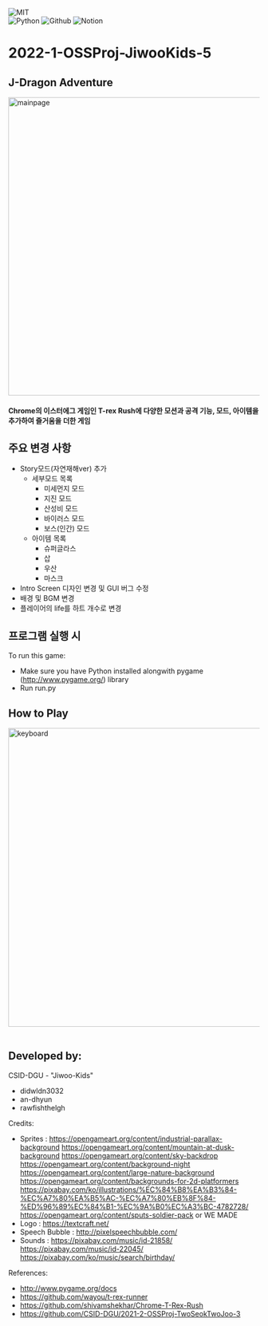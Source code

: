 <img alt="MIT" src ="https://img.shields.io/badge/license-MIT-salmon"> <img alt="" src ="https://img.shields.io/badge/pygame-2.1.2-lightsalmon"> <img alt="" src ="https://img.shields.io/badge/OS-Window|MacOs|Linux-coral"> <img alt="" src ="https://img.shields.io/badge/IDE-VSCode-indianred"><br>
<img alt="Python" src ="https://img.shields.io/badge/-python-skyblue?logo=python"/>
<img alt="Github" src ="https://img.shields.io/badge/-github-black?logo=github"/>
<img alt="Notion" src ="https://img.shields.io/badge/-notion-blue?logo=notion"/>

# 2022-1-OSSProj-JiwooKids-5
## J-Dragon Adventure
<img width="598" alt="mainpage" src="https://user-images.githubusercontent.com/65417437/173189836-fbf49689-9323-4d12-9a79-a916166e918f.PNG">

#### Chrome의 이스터에그 게임인 T-rex Rush에 다양한 모션과 공격 기능, 모드, 아이템을 추가하여 즐거움을 더한 게임

## 주요 변경 사항
- Story모드(자연재해ver) 추가
    - 세부모드 목록
        - 미세먼지 모드
        - 지진 모드
        - 산성비 모드
        - 바이러스 모드
        - 보스(인간) 모드
    - 아이템 목록
        - 슈퍼글라스
        - 삽
        - 우산
        - 마스크
- Intro Screen 디자인 변경 및 GUI 버그 수정
- 배경 및 BGM 변경
- 플레이어의 life를 하트 개수로 변경

## 프로그램 실행 시
To run this game:
- Make sure you have Python installed alongwith pygame (http://www.pygame.org/) library
- Run run.py

## How to Play
<img width="599" alt="keyboard" src="https://user-images.githubusercontent.com/65417437/173192856-95aaa289-0999-4d0d-afb1-2cb99010e698.PNG">
<br>
<br>



## Developed by:
CSID-DGU - "Jiwoo-Kids"
- didwldn3032
- an-dhyun
- rawfishthelgh

Credits:
- Sprites : https://opengameart.org/content/industrial-parallax-background
            https://opengameart.org/content/mountain-at-dusk-background
            https://opengameart.org/content/sky-backdrop
            https://opengameart.org/content/background-night
            https://opengameart.org/content/large-nature-background
            https://opengameart.org/content/backgrounds-for-2d-platformers
            https://pixabay.com/ko/illustrations/%EC%84%B8%EA%B3%84-%EC%A7%80%EA%B5%AC-%EC%A7%80%EB%8F%84-%ED%96%89%EC%84%B1-%EC%9A%B0%EC%A3%BC-4782728/
            https://opengameart.org/content/sputs-soldier-pack
            or WE MADE
- Logo : https://textcraft.net/
- Speech Bubble : http://pixelspeechbubble.com/
- Sounds : https://pixabay.com/music/id-21858/
           https://pixabay.com/music/id-22045/
           https://pixabay.com/ko/music/search/birthday/

References:
- http://www.pygame.org/docs
- https://github.com/wayou/t-rex-runner
- https://github.com/shivamshekhar/Chrome-T-Rex-Rush
- https://github.com/CSID-DGU/2021-2-OSSProj-TwoSeokTwoJoo-3
